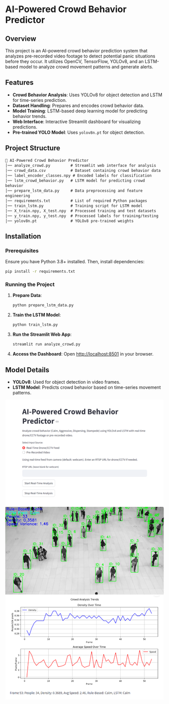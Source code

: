 # AI-Powered Crowd Behavior Predictor

## Overview
This project is an AI-powered crowd behavior prediction system that analyzes pre-recorded video footage to detect potential panic situations before they occur. It utilizes OpenCV, TensorFlow, YOLOv8, and an LSTM-based model to analyze crowd movement patterns and generate alerts.

## Features
- **Crowd Behavior Analysis**: Uses YOLOv8 for object detection and LSTM for time-series prediction.
- **Dataset Handling**: Prepares and encodes crowd behavior data.
- **Model Training**: LSTM-based deep learning model for predicting behavior trends.
- **Web Interface**: Interactive Streamlit dashboard for visualizing predictions.
- **Pre-trained YOLO Model**: Uses `yolov8n.pt` for object detection.

## Project Structure
```
📂 AI-Powered Crowd Behavior Predictor
│── analyze_crowd.py         # Streamlit web interface for analysis
│── crowd_data.csv           # Dataset containing crowd behavior data
│── label_encoder_classes.npy # Encoded labels for classification
│── lstm_crowd_behavior.py   # LSTM model for predicting crowd behavior
│── prepare_lstm_data.py     # Data preprocessing and feature engineering
│── requirements.txt         # List of required Python packages
│── train_lstm.py            # Training script for LSTM model
│── X_train.npy, X_test.npy  # Processed training and test datasets
│── y_train.npy, y_test.npy  # Processed labels for training/testing
│── yolov8n.pt               # YOLOv8 pre-trained weights
```

## Installation
### Prerequisites
Ensure you have Python 3.8+ installed. Then, install dependencies:
```sh
pip install -r requirements.txt
```

### Running the Project
1. **Prepare Data**:
   ```sh
   python prepare_lstm_data.py
   ```
2. **Train the LSTM Model**:
   ```sh
   python train_lstm.py
   ```
3. **Run the Streamlit Web App**:
   ```sh
   streamlit run analyze_crowd.py
   ```
4. **Access the Dashboard**:
   Open [http://localhost:8501](http://localhost:8501) in your browser.

## Model Details
- **YOLOv8**: Used for object detection in video frames.
- **LSTM Model**: Predicts crowd behavior based on time-series movement patterns.

![image alt](https://github.com/suman2807/crowd_behavior_analysis/blob/main/Screenshot%202025-03-26%20230719.png?raw=true)
![image alt](https://github.com/suman2807/crowd_behavior_analysis/blob/main/Screenshot%202025-03-26%20230838.png?raw=true)
![image alt](https://github.com/suman2807/crowd_behavior_analysis/blob/main/Screenshot%202025-03-26%20230900.png?raw=true)


